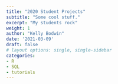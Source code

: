 ```yaml
---
title: "2020 Student Projects"
subtitle: "Some cool stuff."
excerpt: "My students rock"
weight: 1
author: "Kelly Bodwin"
date: '2021-03-09'
draft: false
# layout options: single, single-sidebar
categories:
- R
- SQL
- tutorials
---
```

